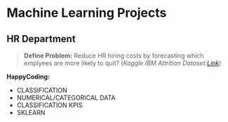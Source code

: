 # Machine Learning Projects 

## HR Department 

> **Define Problem:** Reduce HR hiring costs by forecasting which emplyees are more likely to quit? (*Kaggle IBM Attrition Dataset:[Link](https://www.kaggle.com/pavansubhasht/ibm-hr-analytics-attrition-dataset)*)

**HappyCoding:** 
* CLASSIFICATION 
* NUMERICAL/CATEGORICAL DATA 
* CLASSIFICATION KPIS
* SKLEARN
